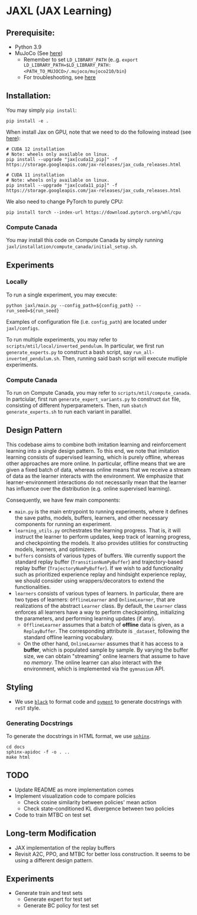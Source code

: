 # JAXL (JAX Learning)
## Prerequisite:
- Python 3.9
- MuJoCo (See [here](https://github.com/openai/mujoco-py#install-mujoco))
  - Remember to set `LD_LIBRARY_PATH` (e..g. `export LD_LIBRARY_PATH=$LD_LIBRARY_PATH:<PATH_TO_MUJOCO>/.mujoco/mujoco210/bin`)
  - For troubleshooting, see [here](https://github.com/openai/mujoco-py#ubuntu-installtion-troubleshooting)

## Installation:
You may simply `pip install`:
```
pip install -e .
```

When install Jax on GPU, note that we need to do the following instead (see [here](https://github.com/google/jax#installation)):
```
# CUDA 12 installation
# Note: wheels only available on linux.
pip install --upgrade "jax[cuda12_pip]" -f https://storage.googleapis.com/jax-releases/jax_cuda_releases.html

# CUDA 11 installation
# Note: wheels only available on linux.
pip install --upgrade "jax[cuda11_pip]" -f https://storage.googleapis.com/jax-releases/jax_cuda_releases.html
```
We also need to change PyTorch to purely CPU:
```
pip install torch --index-url https://download.pytorch.org/whl/cpu
```

### Compute Canada
You may install this code on Compute Canada by simply running `jaxl/installation/compute_canada/initial_setup.sh`.

## Experiments
### Locally
To run a single experiment, you may execute:
```
python jaxl/main.py --config_path=${config_path} --run_seed=${run_seed}
```
Examples of configuration file (i.e. `config_path`) are located under `jaxl/configs`.

To run multiple experiments, you may refer to `scripts/mtil/local/inverted_pendulum`.
In particular, we first run `generate_experts.py` to construct a bash script, say `run_all-inverted_pendulum.sh`.
Then, running said bash script will execute mutliple experiments.

### Compute Canada
To run on Compute Canada, you may refer to `scripts/mtil/compute_canada`.
In partciular, first run `generate_expert_variants.py` to construct `dat` file, consisting of different hyperparameters.
Then, run `sbatch generate_experts.sh` to run each variant in paralllel.

## Design Pattern
This codebase aims to combine both imitation learning and reinforcement learning into a single design pattern.
To this end, we note that imitation learning consists of supervised learning, which is purely offline, whereas other approaches are more online.
In particular, offline means that we are given a fixed batch of data, whereas online means that we receive a stream of data as the learner interacts with the environment.
We emphasize that learner-environment interactions do not necessarily mean that the learner has influence over the distribution (e.g. online supervised learning).

Consequently, we have few main components:
- `main.py` is the main entrypoint to running experiments, where it defines the save paths, models, buffers, learners, and other necessary components for running an experiment.
- `learning_utils.py` orchestrates the learning progress.
That is, it will instruct the learner to perform updates, keep track of learning progress, and checkpointing the models.
It also provides utilities for constructing models, learners, and optimizers.
- `buffers` consists of various types of buffers.
We currently support the standard replay buffer (`TransitionNumPyBuffer`) and trajectory-based replay buffer (`TrajectoryNumPyBuffer`).
If we wish to add functionality such as prioritized experience replay and hindsight experience replay, we should consider using wrappers/decorators to extend the functionalities.
- `learners` consists of various types of learners.
In particular, there are two types of learners: `OfflineLearner` and `OnlineLearner`, that are realizations of the abstract `Learner` class.
By default, the `Learner` class enforces all learners have a way to perform checkpointing, initializing the parameters, and performing learning updates (if any).
  - `OfflineLearner` assumes that a batch of **offline** data is given, as a `ReplayBuffer`.
  The corresponding attribute is `_dataset`, following the standard offline learning vocabulary.
  - On the other hand, `OnlineLearner` assumes that it has access to a **buffer**, which is populated sample by sample.
  By varying the buffer size, we can obtain "streaming" online learners that assume to have no *memory*.
  The online learner can also interact with the environment, which is implemented via the `gymnasium` API.


## Styling
- We use [`black`](https://github.com/psf/black/blob/main/README.md) to format code and [`pyment`](https://github.com/dadadel/pyment/blob/master/README.rst) to generate docstrings with `reST` style.

### Generating Docstrings
To generate the docstrings in HTML format, we use [`sphinx`](https://github.com/sphinx-doc/sphinx).
```
cd docs
sphinx-apidoc -f -o . ..
make html​
```

## TODO
- Update README as more implementation comes
- Implement visualization code to compare policies
  - Check cosine similarity between policies' mean action
  - Check state-conditioned KL divergence between two policies
- Code to train MTBC on test set

## Long-term Modification
- JAX implementation of the replay buffers
- Revisit A2C, PPO, and MTBC for better loss construction.
It seems to be using a different design pattern.

## Experiments
- Generate train and test sets
  - Generate expert for test set
  - Generate BC policy for test set
